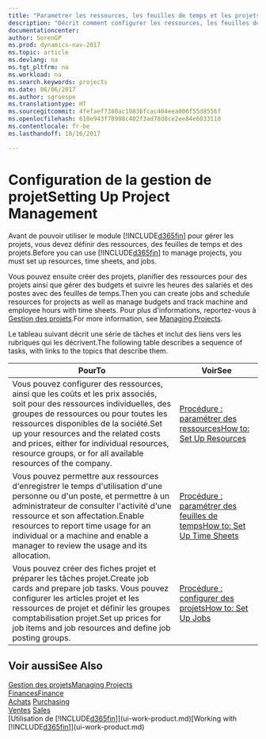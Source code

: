 ```yaml
---
title: "Paramétrer les ressources, les feuilles de temps et les projets"
description: "Décrit comment configurer les ressources, les feuilles de temps et les projets pour la gestion des projets."
documentationcenter: 
author: SorenGP
ms.prod: dynamics-nav-2017
ms.topic: article
ms.devlang: na
ms.tgt_pltfrm: na
ms.workload: na
ms.search.keywords: projects
ms.date: 06/06/2017
ms.author: sgroespe
ms.translationtype: HT
ms.sourcegitcommit: 4fefaef7380ac10836fcac404eea006f55d8556f
ms.openlocfilehash: 610e943f70908c402f3ad78d8ce2ee84e6033110
ms.contentlocale: fr-be
ms.lasthandoff: 10/16/2017

---
```

# <a name="setting-up-project-management"></a><span data-ttu-id="9ba2a-103">Configuration de la gestion de projet</span><span class="sxs-lookup"><span data-stu-id="9ba2a-103">Setting Up Project Management</span></span>
<span data-ttu-id="9ba2a-104">Avant de pouvoir utiliser le module [!INCLUDE[d365fin](includes/d365fin_md.md)] pour gérer les projets, vous devez définir des ressources, des feuilles de temps et des projets.</span><span class="sxs-lookup"><span data-stu-id="9ba2a-104">Before you can use [!INCLUDE[d365fin](includes/d365fin_md.md)] to manage projects, you must set up resources, time sheets, and jobs.</span></span>

<span data-ttu-id="9ba2a-105">Vous pouvez ensuite créer des projets, planifier des ressources pour des projets ainsi que gérer des budgets et suivre les heures des salariés et des postes avec des feuilles de temps.</span><span class="sxs-lookup"><span data-stu-id="9ba2a-105">Then you can create jobs and schedule resources for projects as well as manage budgets and track machine and employee hours with time sheets.</span></span> <span data-ttu-id="9ba2a-106">Pour plus d'informations, reportez-vous à [Gestion des projets](projects-manage-projects.md).</span><span class="sxs-lookup"><span data-stu-id="9ba2a-106">For more information, see [Managing Projects](projects-manage-projects.md).</span></span>  

<span data-ttu-id="9ba2a-107">Le tableau suivant décrit une série de tâches et inclut des liens vers les rubriques qui les décrivent.</span><span class="sxs-lookup"><span data-stu-id="9ba2a-107">The following table describes a sequence of tasks, with links to the topics that describe them.</span></span>

| <span data-ttu-id="9ba2a-108">Pour</span><span class="sxs-lookup"><span data-stu-id="9ba2a-108">To</span></span> | <span data-ttu-id="9ba2a-109">Voir</span><span class="sxs-lookup"><span data-stu-id="9ba2a-109">See</span></span> |
| --- | --- |
| <span data-ttu-id="9ba2a-110">Vous pouvez configurer des ressources, ainsi que les coûts et les prix associés, soit pour des ressources individuelles, des groupes de ressources ou pour toutes les ressources disponibles de la société.</span><span class="sxs-lookup"><span data-stu-id="9ba2a-110">Set up your resources and the related costs and prices, either for individual resources, resource groups, or for all available resources of the company.</span></span> |[<span data-ttu-id="9ba2a-111">Procédure : paramétrer des ressources</span><span class="sxs-lookup"><span data-stu-id="9ba2a-111">How to: Set Up Resources</span></span>](projects-how-setup-resources.md) |
| <span data-ttu-id="9ba2a-112">Vous pouvez permettre aux ressources d'enregistrer le temps d'utilisation d'une personne ou d'un poste, et permettre à un administrateur de consulter l'activité d'une ressource et son affectation.</span><span class="sxs-lookup"><span data-stu-id="9ba2a-112">Enable resources to report time usage for an individual or a machine and enable a manager to review the usage and its allocation.</span></span> |[<span data-ttu-id="9ba2a-113">Procédure : paramétrer des feuilles de temps</span><span class="sxs-lookup"><span data-stu-id="9ba2a-113">How to: Set Up Time Sheets</span></span>](projects-how-setup-time-sheets.md) |
| <span data-ttu-id="9ba2a-114">Vous pouvez créer des fiches projet et préparer les tâches projet.</span><span class="sxs-lookup"><span data-stu-id="9ba2a-114">Create job cards and prepare job tasks.</span></span> <span data-ttu-id="9ba2a-115">Vous pouvez configurer les articles projet et les ressources de projet et définir les groupes comptabilisation projet.</span><span class="sxs-lookup"><span data-stu-id="9ba2a-115">Set up prices for job items and job resources and define job posting groups.</span></span> |[<span data-ttu-id="9ba2a-116">Procédure : configurer des projets</span><span class="sxs-lookup"><span data-stu-id="9ba2a-116">How to: Set Up Jobs</span></span>](projects-how-setup-jobs.md) |

## <a name="see-also"></a><span data-ttu-id="9ba2a-117">Voir aussi</span><span class="sxs-lookup"><span data-stu-id="9ba2a-117">See Also</span></span>
[<span data-ttu-id="9ba2a-118">Gestion des projets</span><span class="sxs-lookup"><span data-stu-id="9ba2a-118">Managing Projects</span></span>](projects-manage-projects.md)  
[<span data-ttu-id="9ba2a-119">Finances</span><span class="sxs-lookup"><span data-stu-id="9ba2a-119">Finance</span></span>](finance.md)  
<span data-ttu-id="9ba2a-120">[Achats](purchasing-manage-purchasing.md)       </span><span class="sxs-lookup"><span data-stu-id="9ba2a-120">[Purchasing](purchasing-manage-purchasing.md)       </span></span>  
<span data-ttu-id="9ba2a-121">[Ventes](sales-manage-sales.md)   </span><span class="sxs-lookup"><span data-stu-id="9ba2a-121">[Sales](sales-manage-sales.md)   </span></span>  
<span data-ttu-id="9ba2a-122">[Utilisation de [!INCLUDE[d365fin](includes/d365fin_md.md)]](ui-work-product.md)</span><span class="sxs-lookup"><span data-stu-id="9ba2a-122">[Working with [!INCLUDE[d365fin](includes/d365fin_md.md)]](ui-work-product.md)</span></span>  


